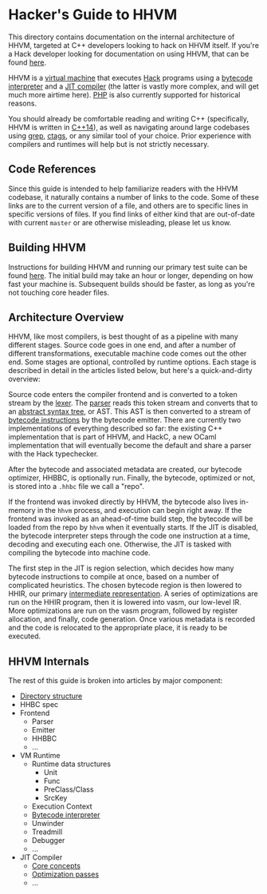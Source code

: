 # Hacker's Guide to HHVM

This directory contains documentation on the internal architecture of HHVM,
targeted at C++ developers looking to hack on HHVM itself. If you're a
Hack developer looking for documentation on using HHVM, that can be found
[here](https://docs.hhvm.com/).

HHVM is a [virtual
machine](https://en.wikipedia.org/wiki/Virtual_machine#Process_virtual_machines)
that executes [Hack](http://hacklang.org/) programs using a [bytecode
interpreter](https://en.wikipedia.org/wiki/Interpreter_(computing)#Bytecode_interpreters)
and a [JIT compiler](https://en.wikipedia.org/wiki/Just-in-time_compilation)
(the latter is vastly more complex, and will get much more airtime here).
[PHP](https://php.net) is also currently supported for historical reasons.

You should already be comfortable reading and writing C++ (specifically, HHVM is
written in [C++14](https://en.wikipedia.org/wiki/C%2B%2B14)), as well as
navigating around large codebases using
[grep](https://en.wikipedia.org/wiki/Grep),
[ctags](https://en.wikipedia.org/wiki/Ctags), or any similar tool of your
choice. Prior experience with compilers and runtimes will help but is not
strictly necessary.

## Code References

Since this guide is intended to help familiarize readers with the HHVM codebase,
it naturally contains a number of links to the code. Some of these links are to
the current version of a file, and others are to specific lines in specific
versions of files. If you find links of either kind that are out-of-date with
current `master` or are otherwise misleading, please let us know.

## Building HHVM

Instructions for building HHVM and running our primary test suite can be found
[here](https://docs.hhvm.com/hhvm/installation/building-from-source). The
initial build may take an hour or longer, depending on how fast your machine is.
Subsequent builds should be faster, as long as you're not touching core header
files.

## Architecture Overview

HHVM, like most compilers, is best thought of as a pipeline with many different
stages. Source code goes in one end, and after a number of different
transformations, executable machine code comes out the other end. Some stages
are optional, controlled by runtime options. Each stage is described in detail
in the articles listed below, but here's a quick-and-dirty overview:

Source code enters the compiler frontend and is converted to a token stream by
the [lexer](https://en.wikipedia.org/wiki/Lexical_analysis). The
[parser](https://en.wikipedia.org/wiki/Parsing#Computer_languages) reads this
token stream and converts that to an [abstract syntax
tree](https://en.wikipedia.org/wiki/Abstract_syntax_tree), or AST. This AST is
then converted to a stream of [bytecode
instructions](https://en.wikipedia.org/wiki/Bytecode) by the bytecode emitter.
There are currently two implementations of everything described so far: the
existing C++ implementation that is part of HHVM, and HackC, a new OCaml
implementation that will eventually become the default and share a parser with
the Hack typechecker.

After the bytecode and associated metadata are created, our bytecode optimizer,
HHBBC, is optionally run. Finally, the bytecode, optimized or not, is stored
into a `.hhbc` file we call a "repo".

If the frontend was invoked directly by HHVM, the bytecode also lives in-memory
in the `hhvm` process, and execution can begin right away. If the frontend was
invoked as an ahead-of-time build step, the bytecode will be loaded from the
repo by `hhvm` when it eventually starts. If the JIT is disabled, the bytecode
interpreter steps through the code one instruction at a time, decoding and
executing each one. Otherwise, the JIT is tasked with compiling the bytecode
into machine code.

The first step in the JIT is region selection, which decides how many bytecode
instructions to compile at once, based on a number of complicated heuristics.
The chosen bytecode region is then lowered to HHIR, our primary [intermediate
representation](https://en.wikipedia.org/wiki/Intermediate_representation). A
series of optimizations are run on the HHIR program, then it is lowered into
vasm, our low-level IR. More optimizations are run on the vasm program, followed
by register allocation, and finally, code generation. Once various metadata is
recorded and the code is relocated to the appropriate place, it is ready to be
executed.

## HHVM Internals

The rest of this guide is broken into articles by major component:

* [Directory structure](directory-structure.md)
* HHBC spec
* Frontend
  * Parser
  * Emitter
  * HHBBC
  * ...
* VM Runtime
  * Runtime data structures
    * Unit
    * Func
    * PreClass/Class
    * SrcKey
  * Execution Context
  * [Bytecode interpreter](bytecode-interpreter.md)
  * Unwinder
  * Treadmill
  * Debugger
  * ...
* JIT Compiler
  * [Core concepts](jit-core.md)
  * [Optimization passes](jit-optimizations.md)
  * ...
